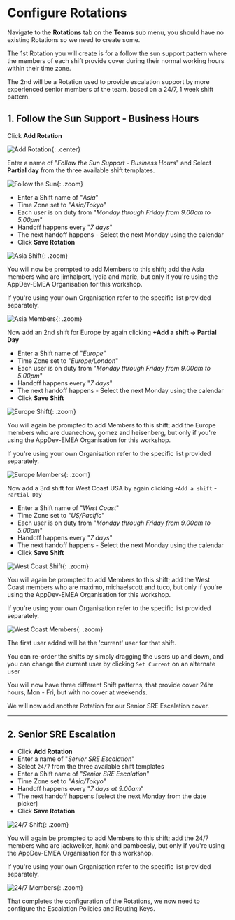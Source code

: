 # Configure Rotations

Navigate to the **Rotations** tab on the **Teams** sub menu, you should have no existing Rotations so we need to create some.

The 1st Rotation you will create is for a follow the sun support pattern where the members of each shift provide cover during their normal working hours within their time zone.

The 2nd will be a Rotation used to provide escalation support by more experienced senior members of the team, based on a 24/7, 1 week shift pattern.

## 1. Follow the Sun Support - Business Hours

Click **Add Rotation**

![Add Rotation](../../images/victorops/add-rotation.png){: .center}

Enter a name of "*Follow the Sun Support - Business Hours*" and Select **Partial day** from the three available shift templates.

![Follow the Sun](../../images/victorops/follow-the-sun.png){: .zoom}

* Enter a Shift name of "*Asia*"
* Time Zone set to "*Asia/Tokyo*"
* Each user is on duty from "*Monday through Friday from 9.00am to 5.00pm*"
* Handoff happens every "*7 days*"
* The next handoff happens - Select the next Monday using the calendar
* Click **Save Rotation**

![Asia Shift](../../images/victorops/asia-shift.png){: .zoom}

You will now be prompted to add Members to this shift; add the Asia members who are jimhalpert, lydia and marie, but only if you're using the AppDev-EMEA Organisation for this workshop.

If you're using your own Organisation refer to the specific list provided separately.

![Asia Members](../../images/victorops/asia-members.png){: .zoom}

Now add an 2nd shift for Europe by again clicking **+Add a shift → Partial Day**

* Enter a Shift name of "*Europe*"
* Time Zone set to "*Europe/London*"
* Each user is on duty from "*Monday through Friday from 9.00am to 5.00pm*"
* Handoff happens every "*7 days*"
* The next handoff happens - Select the next Monday using the calendar
* Click **Save Shift**

![Europe Shift](../../images/victorops/europe-shift.png){: .zoom}

You will again be prompted to add Members to this shift; add the Europe members who are duanechow, gomez and heisenberg, but only if you're using the AppDev-EMEA Organisation for this workshop.

If you're using your own Organisation refer to the specific list provided separately.

![Europe Members](../../images/victorops/europe-members.png){: .zoom}

Now add a 3rd shift for West Coast USA by again clicking `+Add a shift` - `Partial Day`

* Enter a Shift name of "*West Coast*"
* Time Zone set to "*US/Pacific*"
* Each user is on duty from "*Monday through Friday from 9.00am to 5.00pm*"
* Handoff happens every "*7 days*"
* The next handoff happens - Select the next Monday using the calendar
* Click **Save Shift**

![West Coast Shift](../../images/victorops/west-coast-shift.png){: .zoom}

You will again be prompted to add Members to this shift; add the West Coast members who are maximo, michaelscott and tuco, but only if you're using the AppDev-EMEA Organisation for this workshop.

If you're using your own Organisation refer to the specific list provided separately.

![West Coast Members](../../images/victorops/west-coast-members.png){: .zoom}

The first user added will be the 'current' user for that shift.

You can re-order the shifts by simply dragging the users up and down, and you can change the current user by clicking `Set Current` on an alternate user

You will now have three different Shift patterns, that provide cover 24hr hours, Mon - Fri, but with no cover at weekends.

We will now add another Rotation for our Senior SRE Escalation cover.

---

## 2. Senior SRE Escalation

* Click **Add Rotation**
* Enter a name of "*Senior SRE Escalation*"
* Select `24/7` from the three available shift templates
* Enter a Shift name of "*Senior SRE Escalation*"
* Time Zone set to "*Asia/Tokyo*"
* Handoff happens every "*7 days at 9.00am*"
* The next handoff happens [select the next Monday from the date picker]
* Click **Save Rotation**

![24/7 Shift](../../images/victorops/24-7-shift.png){: .zoom}

You will again be prompted to add Members to this shift; add the 24/7 members who are jackwelker, hank and pambeesly, but only if you're using the AppDev-EMEA Organisation for this workshop.

If you're using your own Organisation refer to the specific list provided separately.

![24/7 Members](../../images/victorops/24-7-members.png){: .zoom}

That completes the configuration of the Rotations, we now need to configure the Escalation Policies and Routing Keys.
